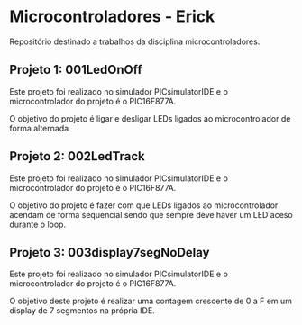 # Microcontroladores - Erick
Repositório destinado a trabalhos da disciplina microcontroladores.

## Projeto 1: 001LedOnOff
Este projeto foi realizado no simulador PICsimulatorIDE e o microcontrolador do projeto é o 
PIC16F877A.

O objetivo do projeto é ligar e desligar LEDs ligados ao microcontrolador de forma 
alternada

## Projeto 2: 002LedTrack
Este projeto foi realizado no simulador PICsimulatorIDE e o microcontrolador do projeto é o
PIC16F877A.

O objetivo do projeto é fazer com que LEDs ligados ao microcontrolador acendam de forma 
sequencial sendo que sempre deve haver um LED aceso durante o loop.

## Projeto 3: 003display7segNoDelay

Este projeto foi realizado no simulador PICsimulatorIDE e o microcontrolador do projeto é o
PIC16F877A.

O objetivo deste projeto é realizar uma contagem crescente de 0 a F em um display de 7 
segmentos na própria IDE.
